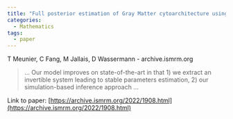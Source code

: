 ```yaml
---
title: "Full posterior estimation of Gray Matter cytoarchitecture using a three-compartment model with exchange: a simulation-based study"
categories:
  - Mathematics
tags:
  - paper
---
```

T Meunier, C Fang, M Jallais, D Wassermann - archive.ismrm.org

>… Our model improves on state-of-the-art in that 1) we extract an invertible system leading to stable parameters estimation, 2) our simulation-based inference approach …

Link to paper: [https://archive.ismrm.org/2022/1908.html](https://archive.ismrm.org/2022/1908.html)
